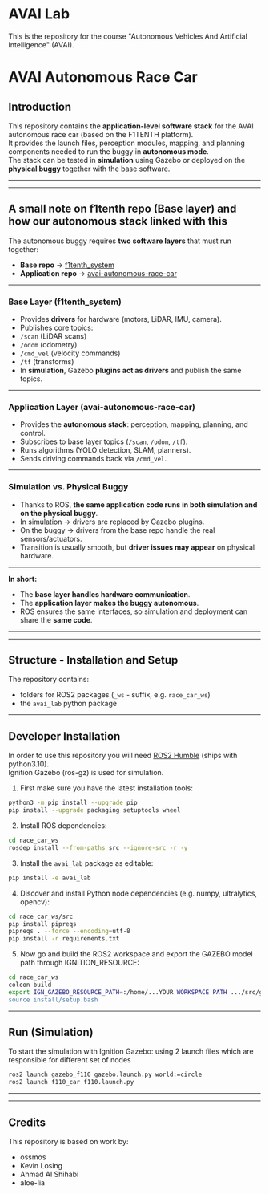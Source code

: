 # AVAI Lab

This is the repository for the course "Autonomous Vehicles And Artificial Intelligence" (AVAI).


# AVAI Autonomous Race Car

## Introduction
This repository contains the **application-level software stack** for the AVAI autonomous race car (based on the F1TENTH platform).  
It provides the launch files, perception modules, mapping, and planning components needed to run the buggy in **autonomous mode**.  
The stack can be tested in **simulation** using Gazebo or deployed on the **physical buggy** together with the base software.

_________
_________

## A small note on f1tenth repo (Base layer) and how our autonomous stack linked with this 

  The autonomous buggy requires **two software layers** that must run together:

  - **Base repo** → [f1tenth_system](https://github.com/f1tenth/f1tenth_system/tree/humble-devel)  
  - **Application repo** → [avai-autonomous-race-car](https://github.com/isselab/avai-autonomous-race-car)  

---

  ### Base Layer (f1tenth_system)
  - Provides **drivers** for hardware (motors, LiDAR, IMU, camera).  
  - Publishes core topics:  
  - `/scan` (LiDAR scans)  
  - `/odom` (odometry)  
  - `/cmd_vel` (velocity commands)  
  - `/tf` (transforms)  
  - In **simulation**, Gazebo **plugins act as drivers** and publish the same topics.

---

  ### Application Layer (avai-autonomous-race-car)
  - Provides the **autonomous stack**: perception, mapping, planning, and control.  
  - Subscribes to base layer topics (`/scan`, `/odom`, `/tf`).  
  - Runs algorithms (YOLO detection, SLAM, planners).  
  - Sends driving commands back via `/cmd_vel`.

---

  ### Simulation vs. Physical Buggy
  - Thanks to ROS, **the same application code runs in both simulation and on the physical buggy**.  
  - In simulation -> drivers are replaced by Gazebo plugins.  
  - On the buggy -> drivers from the base repo handle the real sensors/actuators.  
  - Transition is usually smooth, but **driver issues may appear** on physical hardware.

---

**In short:**  
- The **base layer handles hardware communication**.  
- The **application layer makes the buggy autonomous**.  
- ROS ensures the same interfaces, so simulation and deployment can share the **same code**.

_________
_________


## Structure - Installation and Setup

The repository contains:
- folders for ROS2 packages (`_ws` - suffix, e.g. `race_car_ws`)
- the `avai_lab` python package

---

## Developer Installation

In order to use this repository you will need [ROS2 Humble](https://docs.ros.org/en/humble/index.html) (ships with python3.10).  
Ignition Gazebo (ros-gz) is used for simulation.

1. First make sure you have the latest installation tools:

```bash
python3 -m pip install --upgrade pip
pip install --upgrade packaging setuptools wheel
```

2. Install ROS dependencies:

```sh
cd race_car_ws
rosdep install --from-paths src --ignore-src -r -y
```

3. Install the `avai_lab` package as editable:

```sh
pip install -e avai_lab
```

4. Discover and install Python node dependencies (e.g. numpy, ultralytics, opencv):

```sh
cd race_car_ws/src
pip install pipreqs
pipreqs . --force --encoding=utf-8
pip install -r requirements.txt
```

5. Now go and build the ROS2 workspace and export the GAZEBO model path through IGNITION_RESOURCE:

```sh
cd race_car_ws
colcon build
export IGN_GAZEBO_RESOURCE_PATH=:/home/...YOUR WORKSPACE PATH .../src/gazebo/gazebo_f110/model (if in case your model's not loading)
source install/setup.bash
```

---

## Run (Simulation)

To start the simulation with Ignition Gazebo: using 2 launch files which are responsible for different set of nodes

```sh
ros2 launch gazebo_f110 gazebo.launch.py world:=circle
ros2 launch f110_car f110.launch.py
```

__________
__________


## Credits

This repository is based on work by:
- ossmos  
- Kevin Losing  
- Ahmad Al Shihabi  
- aloe-lia  
